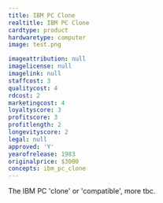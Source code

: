 ```yaml
---
title: IBM PC Clone
realtitle: IBM PC Clone
cardtype: product
hardwaretype: computer
image: test.png

imageattribution: null
imagelicense: null
imagelink: null
staffcost: 3
qualitycost: 4
rdcost: 2
marketingcost: 4
loyaltyscore: 3
profitscore: 3
profitlength: 2
longevityscore: 2
legal: null
approved: 'Y'
yearofrelease: 1983
originalprice: $3000
concepts: ibm_pc_clone
---
```


The IBM PC 'clone' or 'compatible', more tbc.
